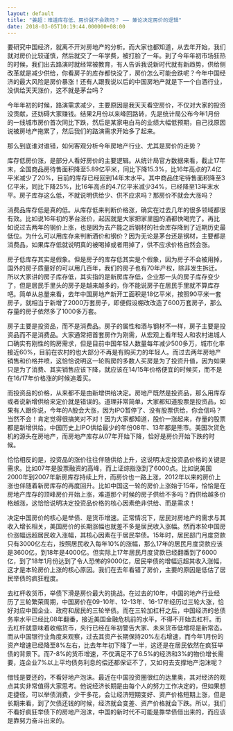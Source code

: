 ```yaml
---
layout: default
title: "姜超：难道库存低、房价就不会跌吗？ —— 兼论决定房价的逻辑"
date: 2018-03-05T10:19:44.000000+08:00
---
```


要研究中国经济，就离不开对房地产的分析。而大家也都知道，从去年开始，我们就对房价比较谨慎，然后就交了一年学费，被打脸了一年。到了今年年初市场狂热的时候，我们出去路演时就经常被教育，有人告诉我说新时代就有新趋势，供给侧改革就是减少供给，你看房子的库存都快没了，房价怎么可能会跌呢？今年中国经济的最大风险是房价暴涨！还有人跟我说以后的中国房地产就是下一个白酒行业，没供给天天涨价，这不就是茅台吗？

今年年初的时候，路演需求减少，主要原因是我天天看空房价，不仅对大家的投资没贡献，还妨碍大家赚钱。结果2月份以来峰回路转，先是统计局公布今年1月份的一线城市房价首次同比下跌，然后是某家电白马的业绩大幅低预期，自己找原因说被房地产拖累了，然后我们的路演需求开始多了起来。

那么到底谁对谁错，如何客观分析今年房地产行业、尤其是房价的走势？

库存低房价涨，是部分人看好房价的主要逻辑。从统计局官方数据来看，截止17年末，全国商品房待售面积降至5.89亿平米，同比下降15.3%，比16年高点的7.4亿平米减少了20%，目前的库存已经回到14年末水平。其中商品住宅待售面积降至3亿平米，同比下降25%，比16年高点的4.7亿平米减少34%，已经降至13年末水平。房子库存这么低，不就说明供给少、供不应求吗？那房价不就会大涨吗？

消费品库存低是真的低。从库存低来判断价格涨，确实在过去几年的很多领域都很有效。比如说16年初的茅台涨价，起因就是大家把家里囤的酒都快喝完了。再比如说过去两年的钢价上涨，也是因为去产能之后钢材的社会库存降到了近期历史最低位。为什么可以用库存来判断酒价和钢价？因为无论是茅台还是钢材，主要都是消费品，如果库存低就说明真的被喝掉或者用掉了，供不应求价格自然会涨。

房子低库存其实是假象。但是房子的库存低其实是个假象，因为房子不会被用掉，国外的房子质量好的可以用几百年，我们的房子也有70年产权，除非发生拆迁。所以大家讲的房子库存低，其实指的是新房库存低，企业那一头的房子库存变少了，但是居民手里头的房子是越来越多的，你不能说房子在居民手里就不算库存吧。简单从总量来看，去年中国房地产新开工面积是18亿平米，按照90平米一套房子，就相当于新增了2000万套房子，即便假设棚改改造了600万套房子，那么存量的房子依然多了1000多万套。

房子主要是投资品，而不是消费品。房子的属性和酒与钢材不一样，房子主要是投资品而不是消费品。大家通常把首套房作为刚需，从宏观上看年轻人和农村进城人口确实有刚性的购房需求，但是目前中国年轻人数量每年减少500多万，城市化率接近60%，目前在农村的也大部分不再是有购买力的年轻人。而过去两年房地产销售和价格井喷，这恰恰说明这一轮购房的多数人买房是为了投资升值，因为如果只是为了消费、其实销售应该下降，就应该在14/15年价格便宜的时候买，而不是在16/17年价格涨的时候追着买。

而投资品的价格，从来都不是由新增供给决定。房地产既然是投资品，那么用库存或者说新增供给来定价就是错误的。道理非常简单，大家都知道股票是投资品，如果有人跟你说，今年的A股会大涨，因为IPO暂停了、没有股票供给，你会信吗？当然不会！肯定觉得很搞笑对不对！因为大家都知道，股价一涨起来，存量的股票都是新增供给。中国历史上IPO供给最少的年份08年、13年都是熊市。美国次贷危机的源头在房地产，而房地产库存从07年开始下降，恰好是房价开始下跌的时候。

恰恰相反的是，投资品的涨价往往伴随供给上升，这说明决定投资品价格的关键是需求。比如07年是股票融资的高峰，而上证综指涨到了6000点。比如说美国2000年到2007年新房库存持续上升，而房价也一路上涨，2012年以来的房价上涨也伴随着新房库存的再度回升。比如中国这一轮的房价上涨始于15年，恰恰是在房地产库存的顶峰房价开始上涨，难道那个时候的房子供给不多吗？而供给越多价格越涨，这恰恰说明决定投资品价格的核心因素绝非供给、而是需求！

决定中国房价的核心是举债、是货币增速。正常情况下，居民对房地产的需求与其收入增长相关，美国房价的长期涨幅也就差不多是居民收入涨幅。然而本轮中国房价涨幅远超居民收入涨幅，其核心因素在于居民举债。15年时，居民部门月度贷款只有3000亿左右，按照居民收入每年10%的涨幅，那么17年的居民月度贷款应该是3600亿，到18年是4000亿。但实际上17年居民月度贷款已经翻番到了6000亿，到了18年1月份达到了令人恐怖的9000亿，居民举债的增幅远超其收入涨幅，这才是本轮房价上涨的核心原因。我们在去年看错了房价，主要的原因是低估了居民举债的疯狂程度。

去杠杆收货币，举债下滑是房价最大的挑战。在过去的10年，中国的地产行业经历了三轮繁荣周期，中国房价在09-10年、12-13年、16-17年经历过三轮大涨，恰好对应中国企业、政府和居民的三轮举债。而在三轮加杠杆之后，中国经济的总债务率水平已经比08年翻番，接近美国金融危机前的水平，不得不开始去杠杆。而去杠杆就意味着收缩货币，央行已经在年初警告大家、未来货币低增将是新常态。而从中国银行业角度来观察，过去其资产长期保持20%左右增速，而今年1月份的资产增速已经降至8%左右，比去年年初下降了一半，这还是在居民依然在疯狂举债的背景下。而7-8%的货币增速，不仅满足不了6.5%的经济和3%的物价增长需要，连企业7%以上平均债务利息的偿还都保证不了，又如何去支撑地产泡沫呢？

借钱是要还的，不看好地产泡沫。最近在中国投资圈很红的达里奥，其对经济的观点其实非常值得大家思考。他说经济长期是由每个人的努力工作决定的，但如果想走捷径，可以举债消费，少干多花，会让经济短期变好、资产价格短期上涨，但是长期来看，到了欠债还钱的时候，经济就会变差、资产价格就会下跌。所以，我们不看好疯狂举债下的房地产泡沫，中国的新时代不可能是靠举债借出来的，而应该是靠努力奋斗出来的。

